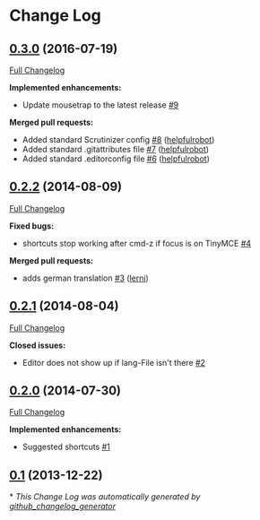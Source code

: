 # Change Log

## [0.3.0](https://github.com/UndefinedOffset/silverstripe-keyboardshortcuts/tree/0.3.0) (2016-07-19)
[Full Changelog](https://github.com/UndefinedOffset/silverstripe-keyboardshortcuts/compare/0.2.2...0.3.0)

**Implemented enhancements:**

- Update mousetrap to the latest release [\#9](https://github.com/UndefinedOffset/silverstripe-keyboardshortcuts/issues/9)

**Merged pull requests:**

- Added standard Scrutinizer config [\#8](https://github.com/UndefinedOffset/silverstripe-keyboardshortcuts/pull/8) ([helpfulrobot](https://github.com/helpfulrobot))
- Added standard .gitattributes file [\#7](https://github.com/UndefinedOffset/silverstripe-keyboardshortcuts/pull/7) ([helpfulrobot](https://github.com/helpfulrobot))
- Added standard .editorconfig file [\#6](https://github.com/UndefinedOffset/silverstripe-keyboardshortcuts/pull/6) ([helpfulrobot](https://github.com/helpfulrobot))

## [0.2.2](https://github.com/UndefinedOffset/silverstripe-keyboardshortcuts/tree/0.2.2) (2014-08-09)
[Full Changelog](https://github.com/UndefinedOffset/silverstripe-keyboardshortcuts/compare/0.2.1...0.2.2)

**Fixed bugs:**

- shortcuts stop working after cmd-z if focus is on TinyMCE [\#4](https://github.com/UndefinedOffset/silverstripe-keyboardshortcuts/issues/4)

**Merged pull requests:**

- adds german translation [\#3](https://github.com/UndefinedOffset/silverstripe-keyboardshortcuts/pull/3) ([lerni](https://github.com/lerni))

## [0.2.1](https://github.com/UndefinedOffset/silverstripe-keyboardshortcuts/tree/0.2.1) (2014-08-04)
[Full Changelog](https://github.com/UndefinedOffset/silverstripe-keyboardshortcuts/compare/0.2.0...0.2.1)

**Closed issues:**

- Editor does not show up if lang-File isn't there [\#2](https://github.com/UndefinedOffset/silverstripe-keyboardshortcuts/issues/2)

## [0.2.0](https://github.com/UndefinedOffset/silverstripe-keyboardshortcuts/tree/0.2.0) (2014-07-30)
[Full Changelog](https://github.com/UndefinedOffset/silverstripe-keyboardshortcuts/compare/0.1...0.2.0)

**Implemented enhancements:**

- Suggested shortcuts [\#1](https://github.com/UndefinedOffset/silverstripe-keyboardshortcuts/issues/1)

## [0.1](https://github.com/UndefinedOffset/silverstripe-keyboardshortcuts/tree/0.1) (2013-12-22)


\* *This Change Log was automatically generated by [github_changelog_generator](https://github.com/skywinder/Github-Changelog-Generator)*